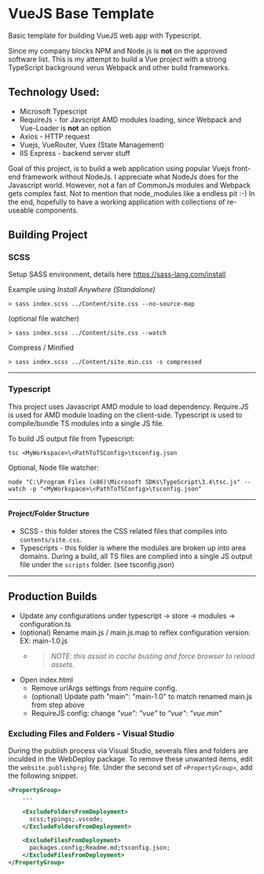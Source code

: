 # VueJS Base Template
Basic template for building VueJS web app with Typescript.

Since my company blocks NPM and Node.js is **not** on the approved software list. This is my attempt to build a Vue project with a strong TypeScript background verus Webpack and other build frameworks.

## Technology Used:

* Microsoft Typescript
* RequireJs - for Javscript AMD modules loading, since Webpack and Vue-Loader is __not__ an option
* Axios - HTTP request
* Vuejs, VueRouter, Vuex (State Management)
* IIS Express - backend server stuff

Goal of this project, is to build a web application using popular Vuejs front-end framework without NodeJs. I appreciate what NodeJs does for the Javascript world. However, not a fan of CommonJs modules and Webpack gets complex fast. Not to mention that node_modules like a endless pit :-) In the end, hopefully to have a working application with collections of re-useable components.


## Building Project
### SCSS
Setup SASS environment, details here https://sass-lang.com/install

 Example using *_Install Anywhere (Standalone)_*

    > sass index.scss ../Content/site.css --no-source-map

(optional file watcher)

    > sass index.scss ../Content/site.css --watch

Compress /  Minified

    > sass index.scss ../Content/site.min.css -s compressed

---
### Typescript
This project uses Javascript AMD module to load dependency. Require.JS is used for AMD module loading on the client-side. Typescript is used to compile/bundle TS modules into a single JS file.

To build JS output file from Typescript:

    tsc <MyWorkspace>\<PathToTSConfig>\tsconfig.json

Optional, Node file watcher:

	node "C:\Program Files (x86)\Microsoft SDKs\TypeScript\3.4\tsc.js" --watch -p "<MyWorkspace>\<PathToTSConfig>\tsconfig.json"

---
#### Project/Folder Structure
* SCSS - this folder stores the CSS related files that compiles into `contents/site.css`.
* Typescripts - this folder is where the modules are broken up into area domains. During a build, all TS files are complied into a single JS output file under the `scripts` folder. (see tsconfig.json)

---
## Production Builds
* Update any configurations under typescript -> store -> modules -> configuration.ts
* (optional) Rename main.js / main.js.map to reflex configuration version: EX: main-1.0.js
    * > _NOTE: this assist in cache busting and force browser to reload assets._
* Open index.html 
	* Remove urlArgs settings from require config. 
	* (optional) Update path "main": "main-1.0" to match renamed main.js from step above
	* RequireJS config: change *"vue": "vue"* to _"vue": "vue.min"_ 

### Excluding Files and Folders - Visual Studio
During the publish process via Visual Studio, severals files and folders are inculded in the WebDeploy package. To remove these unwanted items, edit the `website.publishproj` file.
Under the second set of `<PropertyGroup>`, add the following snippet.

```xml
<PropertyGroup>
	...

    <ExcludeFoldersFromDeployment>
      scss;typings;.vscode;
    </ExcludeFoldersFromDeployment>

    <ExcludeFilesFromDeployment>
      packages.config;Readme.md;tsconfig.json;
    </ExcludeFilesFromDeployment>
</PropertyGroup>
```